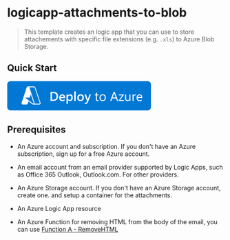 # logicapp-attachments-to-blob

> This template creates an logic app that you can use to store attachements with specific file extensions (e.g. `.xls`) to Azure Blob Storage.

## Quick Start

[![Deploy To Azure](https://raw.githubusercontent.com/Azure/azure-quickstart-templates/master/1-CONTRIBUTION-GUIDE/images/deploytoazure.svg?sanitize=true)](https://portal.azure.com/#create/Microsoft.Template/uri/https%3A%2F%2Fraw.githubusercontent.com%2Fasad-shmoghadam%2Flogicapp-attachments-to-blob%2Fmain%2Fazuredeploy.json)

## Prerequisites

- An Azure account and subscription. If you don't have an Azure subscription, sign up for a free Azure account.

- An email account from an email provider supported by Logic Apps, such as Office 365 Outlook, Outlook.com. For other providers.

- An Azure Storage account. If you don't have an Azure Storage account, create one. and setup a container for the attachments.

- An Azure Logic App resource

- An Azure Function for removing HTML from the body of the email, you can use [Function A - RemoveHTML](https://github.com/asad-shmoghadam/az-func-a-remove-html)
